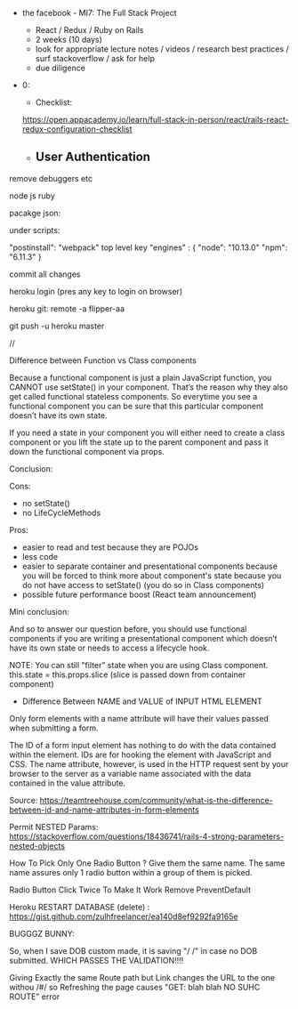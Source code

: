 + the facebook - MI7: The Full Stack Project
  - React / Redux / Ruby on Rails
  - 2 weeks (10 days)
  - look for appropriate lecture notes / videos / research best   practices / surf stackoverflow / ask for help
  - due diligence

+ 0:
  - Checklist: 
  
  https://open.appacademy.io/learn/full-stack-in-person/react/rails-react-redux-configuration-checklist
  
  - User Authentication
    - 

remove debuggers
etc

node js
ruby 

pacakge json:

under scripts:

"postinstall": "webpack"
top level key
  "engines" : {
    "node": "10.13.0"
    "npm": "6.11.3"
  }

  commit all changes

  heroku login (pres any key to login on browser)

  heroku git: remote -a flipper-aa

  git push -u heroku master

  //

Difference between Function vs Class components 

  Because a functional component is just a plain JavaScript function, you CANNOT use setState() in your component. That’s the reason why they also get called functional stateless components. So everytime you see a functional component you can be sure that this particular component doesn’t have its own state.

  If you need a state in your component you will either need to create a class component or you lift the state up to the parent component and pass it down the functional component via props.

  Conclusion:

  Cons:
  - no setState()
  - no LifeCycleMethods

  Pros:
  - easier to read and test because they are POJOs
  - less code
  - easier to separate container and presentational components
    because you will be forced to think more about component's
    state because you do not have access to setState() (you do so
    in Class components)
  - possible future performance boost (React team announcement)

  Mini conclusion: 
  
  And so to answer our question before, you should use functional components if you are writing a presentational component which doesn’t have its own state or needs to access a lifecycle hook. 

  NOTE: You can still "filter" state when you are using Class component. this.state = this.props.slice (slice is passed down from container component)

  - Difference Between NAME and VALUE of INPUT HTML ELEMENT

  Only form elements with a name attribute will have their values passed when submitting a form.

  The ID of a form input element has nothing to do with the data contained within the element. IDs are for hooking the element with JavaScript and CSS. The name attribute, however, is used in the HTTP request sent by your browser to the server as a variable name associated with the data contained in the value attribute.

  Source: https://teamtreehouse.com/community/what-is-the-difference-between-id-and-name-attributes-in-form-elements

  Permit NESTED Params: https://stackoverflow.com/questions/18436741/rails-4-strong-parameters-nested-objects

  How To Pick Only One Radio Button ? 
    Give them the same name. The same name assures only 1 radio button within a group of them is picked. 

  Radio Button Click Twice To Make It Work 
    Remove PreventDefault

  Heroku RESTART DATABASE (delete) :
    https://gist.github.com/zulhfreelancer/ea140d8ef9292fa9165e

  




  BUGGGZ BUNNY: 


  So, when I save DOB custom made, it is saving "/ /" in 
  case no DOB submitted. WHICH PASSES THE VALIDATION!!!!
  

Giving Exactly the same Route path 
but Link changes the URL to the one withou /#/
so Refreshing the page causes "GET: blah blah NO SUHC ROUTE" error